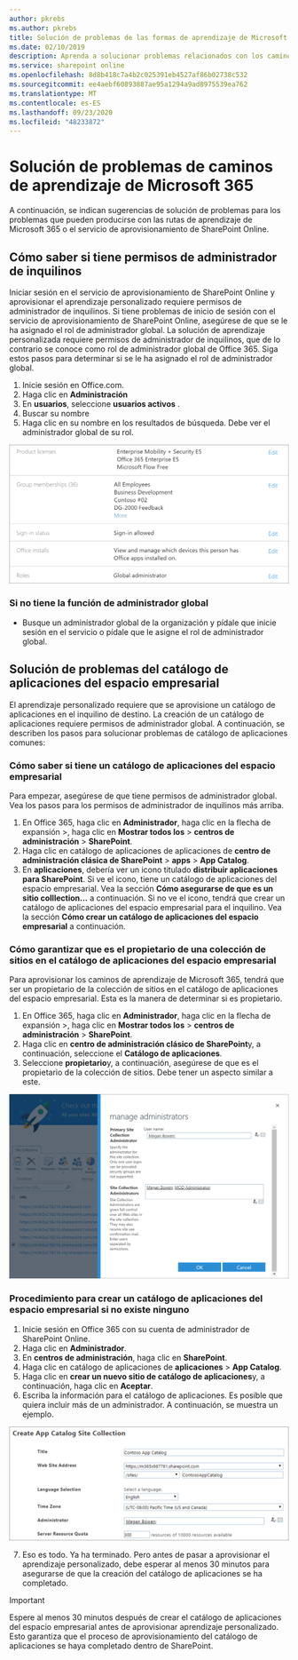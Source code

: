 ```yaml
---
author: pkrebs
ms.author: pkrebs
title: Solución de problemas de las formas de aprendizaje de Microsoft 365
ms.date: 02/10/2019
description: Aprenda a solucionar problemas relacionados con los caminos de aprendizaje de Microsoft 365
ms.service: sharepoint online
ms.openlocfilehash: 8d8b418c7a4b2c025391eb4527af86b02738c532
ms.sourcegitcommit: ee4aebf60893887ae95a1294a9ad8975539ea762
ms.translationtype: MT
ms.contentlocale: es-ES
ms.lasthandoff: 09/23/2020
ms.locfileid: "48233872"
---
```

# <a name="troubleshoot-microsoft-365-learning-pathways"></a>Solución de problemas de caminos de aprendizaje de Microsoft 365

A continuación, se indican sugerencias de solución de problemas para los problemas que pueden producirse con las rutas de aprendizaje de Microsoft 365 o el servicio de aprovisionamiento de SharePoint Online.

## <a name="how-to-know-if-you-have-tenant-admin-permissions"></a>Cómo saber si tiene permisos de administrador de inquilinos

Iniciar sesión en el servicio de aprovisionamiento de SharePoint Online y aprovisionar el aprendizaje personalizado requiere permisos de administrador de inquilinos. Si tiene problemas de inicio de sesión con el servicio de aprovisionamiento de SharePoint Online, asegúrese de que se le ha asignado el rol de administrador global. La solución de aprendizaje personalizada requiere permisos de administrador de inquilinos, que de lo contrario se conoce como rol de administrador global de Office 365. Siga estos pasos para determinar si se le ha asignado el rol de administrador global.

1.  Inicie sesión en Office.com.
2.  Haga clic en **Administración**
3.  En **usuarios**, seleccione **usuarios activos** .
4.  Buscar su nombre
5.  Haga clic en su nombre en los resultados de búsqueda. Debe ver el administrador global de su rol.

![cg-globaladminrole.png](media/cg-globaladminrole.png)

### <a name="if-you-dont-have-the-global-administrator-role"></a>Si no tiene la función de administrador global
- Busque un administrador global de la organización y pídale que inicie sesión en el servicio o pídale que le asigne el rol de administrador global.

## <a name="tenant-app-catalog-troubleshooting"></a>Solución de problemas del catálogo de aplicaciones del espacio empresarial
El aprendizaje personalizado requiere que se aprovisione un catálogo de aplicaciones en el inquilino de destino. La creación de un catálogo de aplicaciones requiere permisos de administrador global. A continuación, se describen los pasos para solucionar problemas de catálogo de aplicaciones comunes:

### <a name="how-to-know-if-you-have-a-tenant-app-catalog"></a>Cómo saber si tiene un catálogo de aplicaciones del espacio empresarial 
Para empezar, asegúrese de que tiene permisos de administrador global. Vea los pasos para los permisos de administrador de inquilinos más arriba.

1. En Office 365, haga clic en **Administrador**, haga clic en la flecha de expansión >, haga clic en **Mostrar todos los**  >  **centros de administración**  >  **SharePoint**.
2. Haga clic en catálogo de aplicaciones de aplicaciones de **centro de administración clásica de SharePoint**  >  **apps**  >  **App Catalog**.
3. En **aplicaciones**, debería ver un icono titulado **distribuir aplicaciones para SharePoint**. Si ve el icono, tiene un catálogo de aplicaciones del espacio empresarial. Vea la sección **Cómo asegurarse de que es un sitio colllection...** a continuación. Si no ve el icono, tendrá que crear un catálogo de aplicaciones del espacio empresarial para el inquilino. Vea la sección **Cómo crear un catálogo de aplicaciones del espacio empresarial** a continuación.

### <a name="how-to-ensure-you-are-a-site-collection-owner-on-the-tenant-app-catalog"></a>Cómo garantizar que es el propietario de una colección de sitios en el catálogo de aplicaciones del espacio empresarial 
Para aprovisionar los caminos de aprendizaje de Microsoft 365, tendrá que ser un propietario de la colección de sitios en el catálogo de aplicaciones del espacio empresarial. Esta es la manera de determinar si es propietario.

1. En Office 365, haga clic en **Administrador**, haga clic en la flecha de expansión >, haga clic en **Mostrar todos los**  >  **centros de administración**  >  **SharePoint**.
2. Haga clic en **centro de administración clásico de SharePoint**y, a continuación, seleccione el **Catálogo de aplicaciones**.
3. Seleccione **propietario**y, a continuación, asegúrese de que es el propietario de la colección de sitios. Debe tener un aspecto similar a este.
 
![cg-sitecollectionowner.png](media/cg-sitecollectionowner.png)

### <a name="how-to-create-a-tenant-app-catalog-if-one-doesnt-exists"></a>Procedimiento para crear un catálogo de aplicaciones del espacio empresarial si no existe ninguno 
1. Inicie sesión en Office 365 con su cuenta de administrador de SharePoint Online.
2. Haga clic en **Administrador**.
3. En **centros de administración**, haga clic en **SharePoint**. 
4. Haga clic en catálogo de aplicaciones de **aplicaciones**  >  **App Catalog**.
5. Haga clic en **crear un nuevo sitio de catálogo de aplicaciones**y, a continuación, haga clic en **Aceptar**. 
6.  Escriba la información para el catálogo de aplicaciones. Es posible que quiera incluir más de un administrador. A continuación, se muestra un ejemplo.  

![cg-appcatalogfinish.png](media/cg-appcatalogfinish.png)

7.  Eso es todo. Ya ha terminado. Pero antes de pasar a aprovisionar el aprendizaje personalizado, debe esperar al menos 30 minutos para asegurarse de que la creación del catálogo de aplicaciones se ha completado. 

> [!IMPORTANT]
> Espere al menos 30 minutos después de crear el catálogo de aplicaciones del espacio empresarial antes de aprovisionar aprendizaje personalizado. Esto garantiza que el proceso de aprovisionamiento del catálogo de aplicaciones se haya completado dentro de SharePoint. 